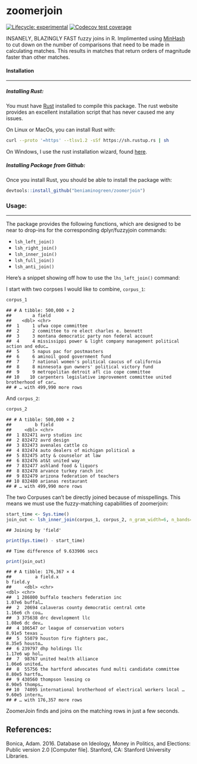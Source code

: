 
# zoomerjoin

<!-- badges: start -->

[![Lifecycle:
experimental](https://img.shields.io/badge/lifecycle-experimental-orange.svg)](https://lifecycle.r-lib.org/articles/stages.html#experimental)
[![Codecov test
coverage](https://codecov.io/gh/beniaminogreen/zoomerjoin/branch/main/graph/badge.svg)](https://app.codecov.io/gh/beniaminogreen/zoomerjoin?branch=main)
<!-- badges: end -->

INSANELY, BLAZINGLY FAST fuzzy joins in R. Implimented using
[MinHash](https://en.wikipedia.org/wiki/MinHash) to cut down on the
number of comparisons that need to be made in calculating matches. This
results in matches that return orders of magnitude faster than other
matches.

#### Installation

------------------------------------------------------------------------

##### Installing Rust:

You must have [Rust](https://www.rust-lang.org/tools/install) installed
to compile this package. The rust website provides an excellent
installation script that has never caused me any issues.

On Linux or MacOs, you can install Rust with:

``` sh
curl --proto '=https' --tlsv1.2 -sSf https://sh.rustup.rs | sh
```

On Windows, I use the rust installation wizard, found
[here](https://forge.rust-lang.org/infra/other-installation-methods.html).

##### Installing Package from Github:

Once you install Rust, you should be able to install the package with:

``` r
devtools::install_github("beniaminogreen/zoomerjoin")
```

### Usage:

------------------------------------------------------------------------

The package provides the following functions, which are designed to be
near to drop-ins for the corresponding dplyr/fuzzyjoin commands:

- `lsh_left_join()`
- `lsh_right_join()`
- `lsh_inner_join()`
- `lsh_full_join()`
- `lsh_anti_join()`

Here’s a snippet showing off how to use the `lhs_left_join()` command:

I start with two corpses I would like to combine, `corpus_1`:

``` r
corpus_1
```

    ## # A tibble: 500,000 × 2
    ##        a field                                                                  
    ##    <dbl> <chr>                                                                  
    ##  1     1 ufwa cope committee                                                    
    ##  2     2 committee to re elect charles e. bennett                               
    ##  3     3 montana democratic party non federal account                           
    ##  4     4 mississippi power & light company management political action and educ…
    ##  5     5 napus pac for postmasters                                              
    ##  6     6 aminoil good government fund                                           
    ##  7     7 national women's political caucus of california                        
    ##  8     8 minnesota gun owners' political victory fund                           
    ##  9     9 metropolitan detroit afl cio cope committee                            
    ## 10    10 carpenters legislative improvement committee united brotherhood of car…
    ## # … with 499,990 more rows

And `corpus_2`:

``` r
corpus_2
```

    ## # A tibble: 500,000 × 2
    ##         b field                               
    ##     <dbl> <chr>                               
    ##  1 832471 avrp studios inc                    
    ##  2 832472 avrd design                         
    ##  3 832473 avenales cattle co                  
    ##  4 832474 auto dealers of michigan political a
    ##  5 832475 atty & counselor at law             
    ##  6 832476 at&t united way                     
    ##  7 832477 ashland food & liquors              
    ##  8 832478 arvance turkey ranch inc            
    ##  9 832479 arizona federation of teachers      
    ## 10 832480 arianas restaurant                  
    ## # … with 499,990 more rows

The two Corpuses can’t be directly joined because of misspellings. This
means we must use the fuzzy-matching capabilities of zoomerjoin:

``` r
start_time <- Sys.time()
join_out <- lsh_inner_join(corpus_1, corpus_2, n_gram_width=6, n_bands=20, band_width=6)
```

    ## Joining by 'field'

``` r
print(Sys.time() - start_time)
```

    ## Time difference of 9.633906 secs

``` r
print(join_out)
```

    ## # A tibble: 176,367 × 4
    ##         a field.x                                                      b field.y
    ##     <dbl> <chr>                                                    <dbl> <chr>  
    ##  1 286800 buffalo teachers federation inc                         1.07e6 buffal…
    ##  2  20694 calaveras county democratic central cmte                1.16e6 ch cou…
    ##  3 375638 drc development llc                                     1.08e6 dc dev…
    ##  4 106547 or league of conservation voters                        8.91e5 texas …
    ##  5  55079 houston fire fighters pac,                              8.35e5 housto…
    ##  6 239797 dhp holdings llc                                        1.17e6 wp hol…
    ##  7  98767 united health alliance                                  1.06e6 united…
    ##  8  55756 the hartford advocates fund multi candidate committee   8.80e5 hartfo…
    ##  9 430560 thompson leasing co                                     8.90e5 thomps…
    ## 10  74095 international brotherhood of electrical workers local … 9.60e5 intern…
    ## # … with 176,357 more rows

ZoomerJoin finds and joins on the matching rows in just a few seconds.

## References:

Bonica, Adam. 2016. Database on Ideology, Money in Politics, and
Elections: Public version 2.0 \[Computer file\]. Stanford, CA: Stanford
University Libraries.
